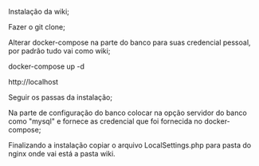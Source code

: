Instalação da wiki;

Fazer o git clone;

Alterar docker-compose na parte do banco para suas credencial pessoal, por padrão tudo vai como wiki;

docker-compose up -d

http://localhost

Seguir os passas da instalação;

Na parte de configuração do banco colocar na opção servidor do banco como "mysql" e fornece as credencial que foi fornecida no docker-compose;

Finalizando a instalação copiar o arquivo LocalSettings.php para pasta do nginx onde vai está a pasta wiki.
